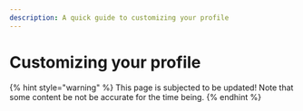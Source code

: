 ```yaml
---
description: A quick guide to customizing your profile
---
```


# Customizing your profile

{% hint style="warning" %}
This page is subjected to be updated! Note that some content be not be accurate for the time being.
{% endhint %}
